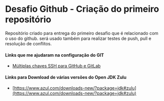 # Desafio Github - Criação do primeiro repositório

Repositório criado para entrega do primeiro desafio que é relacionado com o uso do github. será usado também para realizar testes de push,  pull e resolução de conflitos.

#### Links que me ajudaram na configuração do GIT

 - [Múltiplas chaves SSH para GitHub e GitLab](https://gist.github.com/EdnilsonRobert/b4e37785e23a21d0f1eba8974032a77e)

#### Links para Download de várias versões do Open JDK Zulu
 - [https://www.azul.com/downloads-new/?package=jdk#zulu](https://www.azul.com/downloads-new/?package=jdk#zulu)